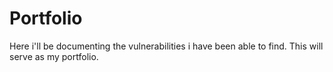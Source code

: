 # Portfolio
Here i'll be documenting the vulnerabilities i have been able to find.
This will serve as my portfolio.
